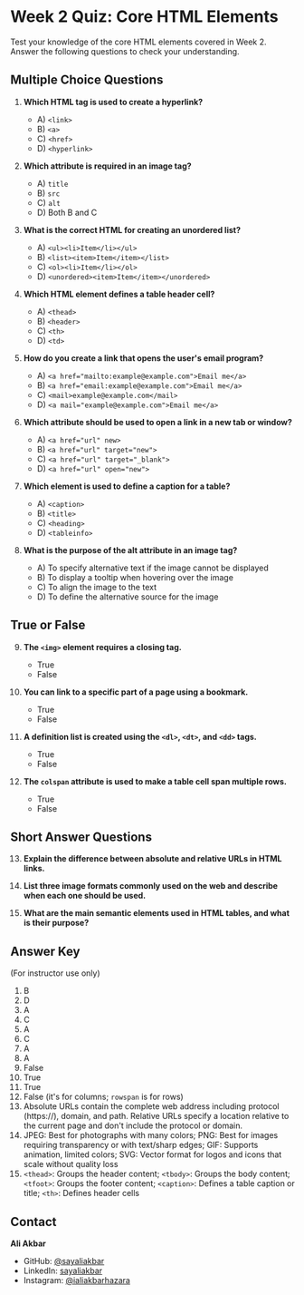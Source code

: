 # Week 2 Quiz: Core HTML Elements

Test your knowledge of the core HTML elements covered in Week 2. Answer the following questions to check your understanding.

## Multiple Choice Questions

1. **Which HTML tag is used to create a hyperlink?**

   - A) `<link>`
   - B) `<a>`
   - C) `<href>`
   - D) `<hyperlink>`

2. **Which attribute is required in an image tag?**

   - A) `title`
   - B) `src`
   - C) `alt`
   - D) Both B and C

3. **What is the correct HTML for creating an unordered list?**

   - A) `<ul><li>Item</li></ul>`
   - B) `<list><item>Item</item></list>`
   - C) `<ol><li>Item</li></ol>`
   - D) `<unordered><item>Item</item></unordered>`

4. **Which HTML element defines a table header cell?**

   - A) `<thead>`
   - B) `<header>`
   - C) `<th>`
   - D) `<td>`

5. **How do you create a link that opens the user's email program?**

   - A) `<a href="mailto:example@example.com">Email me</a>`
   - B) `<a href="email:example@example.com">Email me</a>`
   - C) `<mail>example@example.com</mail>`
   - D) `<a mail="example@example.com">Email me</a>`

6. **Which attribute should be used to open a link in a new tab or window?**

   - A) `<a href="url" new>`
   - B) `<a href="url" target="new">`
   - C) `<a href="url" target="_blank">`
   - D) `<a href="url" open="new">`

7. **Which element is used to define a caption for a table?**

   - A) `<caption>`
   - B) `<title>`
   - C) `<heading>`
   - D) `<tableinfo>`

8. **What is the purpose of the alt attribute in an image tag?**
   - A) To specify alternative text if the image cannot be displayed
   - B) To display a tooltip when hovering over the image
   - C) To align the image to the text
   - D) To define the alternative source for the image

## True or False

9. **The `<img>` element requires a closing tag.**

   - True
   - False

10. **You can link to a specific part of a page using a bookmark.**

    - True
    - False

11. **A definition list is created using the `<dl>`, `<dt>`, and `<dd>` tags.**

    - True
    - False

12. **The `colspan` attribute is used to make a table cell span multiple rows.**
    - True
    - False

## Short Answer Questions

13. **Explain the difference between absolute and relative URLs in HTML links.**

14. **List three image formats commonly used on the web and describe when each one should be used.**

15. **What are the main semantic elements used in HTML tables, and what is their purpose?**

## Answer Key

(For instructor use only)

1. B
2. D
3. A
4. C
5. A
6. C
7. A
8. A
9. False
10. True
11. True
12. False (it's for columns; `rowspan` is for rows)
13. Absolute URLs contain the complete web address including protocol (https://), domain, and path. Relative URLs specify a location relative to the current page and don't include the protocol or domain.
14. JPEG: Best for photographs with many colors; PNG: Best for images requiring transparency or with text/sharp edges; GIF: Supports animation, limited colors; SVG: Vector format for logos and icons that scale without quality loss
15. `<thead>`: Groups the header content; `<tbody>`: Groups the body content; `<tfoot>`: Groups the footer content; `<caption>`: Defines a table caption or title; `<th>`: Defines header cells

## Contact

**Ali Akbar**

- GitHub: [@sayaliakbar](https://github.com/sayaliakbar)
- LinkedIn: [sayaliakbar](https://linkedin.com/in/sayaliakbar)
- Instagram: [@ialiakbarhazara](https://instagram.com/ialiakbarhazara)
